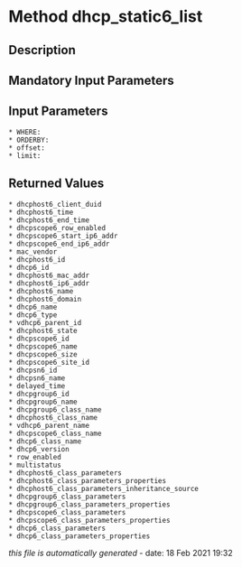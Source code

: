 # Method dhcp_static6_list

## Description
	

## Mandatory Input Parameters

## Input Parameters
	* WHERE:
	* ORDERBY:
	* offset:
	* limit:

## Returned Values
	* dhcphost6_client_duid
	* dhcphost6_time
	* dhcphost6_end_time
	* dhcpscope6_row_enabled
	* dhcpscope6_start_ip6_addr
	* dhcpscope6_end_ip6_addr
	* mac_vendor
	* dhcphost6_id
	* dhcp6_id
	* dhcphost6_mac_addr
	* dhcphost6_ip6_addr
	* dhcphost6_name
	* dhcphost6_domain
	* dhcp6_name
	* dhcp6_type
	* vdhcp6_parent_id
	* dhcphost6_state
	* dhcpscope6_id
	* dhcpscope6_name
	* dhcpscope6_size
	* dhcpscope6_site_id
	* dhcpsn6_id
	* dhcpsn6_name
	* delayed_time
	* dhcpgroup6_id
	* dhcpgroup6_name
	* dhcpgroup6_class_name
	* dhcphost6_class_name
	* vdhcp6_parent_name
	* dhcpscope6_class_name
	* dhcp6_class_name
	* dhcp6_version
	* row_enabled
	* multistatus
	* dhcphost6_class_parameters
	* dhcphost6_class_parameters_properties
	* dhcphost6_class_parameters_inheritance_source
	* dhcpgroup6_class_parameters
	* dhcpgroup6_class_parameters_properties
	* dhcpscope6_class_parameters
	* dhcpscope6_class_parameters_properties
	* dhcp6_class_parameters
	* dhcp6_class_parameters_properties


*this file is automatically generated* - date: 18 Feb 2021 19:32